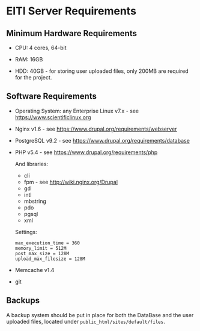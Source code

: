 
# EITI Server Requirements


## Minimum Hardware Requirements
  * CPU: 4 cores, 64-bit

  * RAM: 16GB

  * HDD: 40GB - for storing user uploaded files, only 200MB are required for the project.


## Software Requirements
  * Operating System: any Enterprise Linux v7.x - see https://www.scientificlinux.org

  * Nginx v1.6 - see https://www.drupal.org/requirements/webserver

  * PostgreSQL v9.2 - see https://www.drupal.org/requirements/database

  * PHP v5.4 - see https://www.drupal.org/requirements/php
    
    And libraries:
    * cli
    * fpm - see http://wiki.nginx.org/Drupal
    * gd
    * intl
    * mbstring
    * pdo
    * pgsql
    * xml
    
    Settings: 
    ```
    max_execution_time = 360
    memory_limit = 512M
    post_max_size = 128M
    upload_max_filesize = 128M
    ```

  * Memcache v1.4

  * git


## Backups

A backup system should be put in place for both the DataBase and the user
uploaded files, located under `public_html/sites/default/files`.
